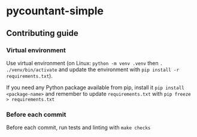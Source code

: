 # pycountant-simple

## Contributing guide

### Virtual environment
Use virtual environment (on Linux: `python -m venv .venv` then `. ./venv/bin/activate` and update the environment with `pip install -r requirements.txt`).

If you need any Python package available from pip, install it `pip install <package-name>` and remember to update `requirements.txt` with
`pip freeze > requirements.txt`

### Before each commit
Before each commit, run tests and linting with `make checks`